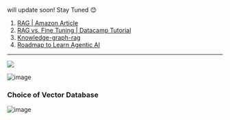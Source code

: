 will update soon! Stay Tuned 😊

1. [RAG | Amazon Article](https://aws.amazon.com/what-is/retrieval-augmented-generation/)
2. [RAG vs. Fine Tuning | Datacamp Tutorial](https://www.datacamp.com/tutorial/rag-vs-fine-tuning)
3. [Knowledge-graph-rag](https://www.datacamp.com/tutorial/knowledge-graph-rag)
4. [Roadmap to Learn Agentic AI](https://github.com/krishnaik06/Roadmap-To-Learn-Agentic-AI)


---

![](https://media.licdn.com/dms/image/v2/D4E22AQHFZx-eCudGMQ/feedshare-shrink_800/B4EZa7pfZJHcAg-/0/1746904949481?e=1749686400&v=beta&t=yywql6csW8Lfphqd18jrxTYi82Ilgo5ZJU_Hd9WhlwE)

![image](https://github.com/user-attachments/assets/ac679206-10b1-4eea-8f5b-6561fb3948b8)

### Choice of Vector Database

![image](https://github.com/user-attachments/assets/ab5276db-758a-4b28-93a5-5b1acff42a09)
